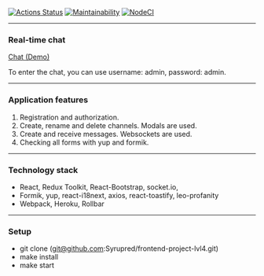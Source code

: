 [![Actions Status](https://github.com/Syrupred/frontend-project-lvl4/workflows/hexlet-check/badge.svg)](https://github.com/Syrupred/frontend-project-lvl4/actions)
[![Maintainability](https://api.codeclimate.com/v1/badges/b653cb3b242cd81802ef/maintainability)](https://codeclimate.com/github/Syrupred/frontend-project-lvl4/maintainability)
[![NodeCI](https://github.com/Syrupred/frontend-project-lvl4/actions/workflows/nodejs.yml/badge.svg)](https://github.com/Syrupred/frontend-project-lvl4/actions/workflows/nodejs.yml)

*****************

### Real-time chat

[Chat (Demo)](https://gentle-anchorage-78136.herokuapp.com/)

To enter the chat, you can use username: admin, password: admin.

*****************

### Application features

1. Registration and authorization.
2. Create, rename and delete channels. Modals are used.
3. Create and receive messages. Websockets are used.
4. Checking all forms with yup and formik.

*****************

### Technology stack

* React, Redux Toolkit, React-Bootstrap, socket.io,
* Formik, yup, react-i18next, axios, react-toastify, leo-profanity
* Webpack, Heroku, Rollbar

*****************

### Setup

* git clone (git@github.com:Syrupred/frontend-project-lvl4.git)
* make install
* make start
